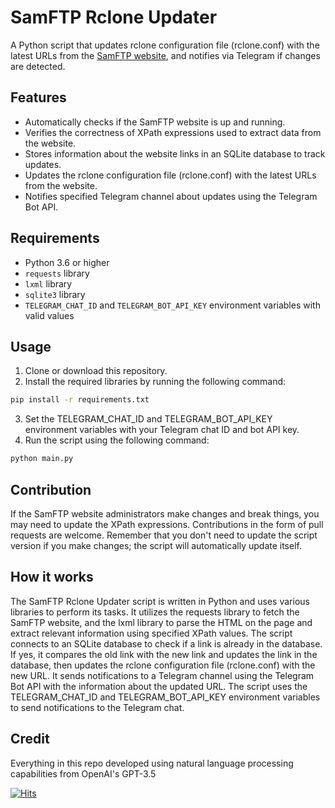 # SamFTP Rclone Updater

A Python script that updates rclone configuration file (rclone.conf) with the latest URLs from the [SamFTP website](http://172.16.50.5/), and notifies via Telegram if changes are detected.

## Features

- Automatically checks if the SamFTP website is up and running.
- Verifies the correctness of XPath expressions used to extract data from the website.
- Stores information about the website links in an SQLite database to track updates.
- Updates the rclone configuration file (rclone.conf) with the latest URLs from the website.
- Notifies specified Telegram channel about updates using the Telegram Bot API.

## Requirements

- Python 3.6 or higher
- `requests` library
- `lxml` library
- `sqlite3` library
- `TELEGRAM_CHAT_ID` and `TELEGRAM_BOT_API_KEY` environment variables with valid values

## Usage

1. Clone or download this repository.
2. Install the required libraries by running the following command:

```bash
pip install -r requirements.txt
```

3. Set the TELEGRAM_CHAT_ID and TELEGRAM_BOT_API_KEY environment variables with your Telegram chat ID and bot API key.
4. Run the script using the following command:

```bash
python main.py
```

## Contribution

If the SamFTP website administrators make changes and break things, you may need to update the XPath expressions. Contributions in the form of pull requests are welcome. Remember that you don't need to update the script version if you make changes; the script will automatically update itself.

## How it works

The SamFTP Rclone Updater script is written in Python and uses various libraries to perform its tasks. It utilizes the requests library to fetch the SamFTP website, and the lxml library to parse the HTML on the page and extract relevant information using specified XPath values. The script connects to an SQLite database to check if a link is already in the database. If yes, it compares the old link with the new link and updates the link in the database, then updates the rclone configuration file (rclone.conf) with the new URL. It sends notifications to a Telegram channel using the Telegram Bot API with the information about the updated URL. The script uses the TELEGRAM_CHAT_ID and TELEGRAM_BOT_API_KEY environment variables to send notifications to the Telegram chat.

## Credit

Everything in this repo developed using natural language processing capabilities from OpenAI's GPT-3.5

[![Hits](https://hits.seeyoufarm.com/api/count/incr/badge.svg?url=https://github.com/origamiofficial/samftp-rclone-updater&icon=github.svg&icon_color=%23FFFFFF&title=hits&edge_flat=false)](https://github.com/origamiofficial/samftp-rclone-updater)
